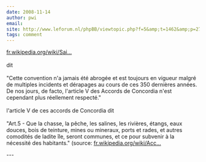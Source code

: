 ```yaml
---
date: 2008-11-14
author: pwi
email: 
site: http://www.leforum.nl/phpBB/viewtopic.php?f=5&amp;t=1462&amp;p=276316#p276316
tags: comment
---
```


<p><a href="http://fr.wikipedia.org/wiki/Saint-Martin_(%C3%AEle)" title="http://fr.wikipedia.org/wiki/Saint-Martin_(%C3%AEle)" rel="nofollow">fr.wikipedia.org/wiki/Sai...</a><br />
<br />
dit<br />
<br />
&quot;Cette convention n'a jamais été abrogée et est toujours en vigueur malgré de multiples incidents et dérapages au cours de ces 350 dernières années. De nos jours, de facto, l'article V des Accords de Concordia n'est cependant plus réellement respecté.&quot;<br />
<br />
l'article V de ces accords de Concordia dit<br />
<br />
&quot;Art.5 - Que la chasse, la pêche, les salines, les rivières, étangs, eaux douces, bois de teinture, mines ou mineraux, ports et rades, et autres comodités de ladite île, seront communes, et ce pour subvenir à la nécessité des habitants.&quot; (source: <a href="http://fr.wikipedia.org/wiki/Accords_de_Concordia)" title="http://fr.wikipedia.org/wiki/Accords_de_Concordia)" rel="nofollow">fr.wikipedia.org/wiki/Acc...</a></p>
---